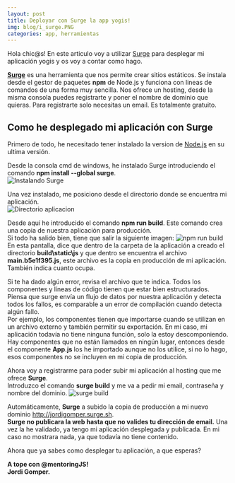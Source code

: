 ```yaml
---
layout: post
title: Deployar con Surge la app yogis!
img: blog/i_surge.PNG
categories: app, herramientas
---
```


Hola chic@s! En este articulo voy a utilizar [Surge](http://surge.sh/) para desplegar mi aplicación yogis y os voy a contar como hago.

[**Surge**](http://surge.sh/) es una herramienta que nos permite crear sitios estáticos. Se instala desde el gestor de paquetes **npm** de Node.js y funciona con lineas de comandos de una forma muy sencilla. Nos ofrece un hosting, desde la misma consola puedes registrarte y poner el nombre de dominio que quieras. Para registrarte solo necesitas un email. Es totalmente gratuito.  

## Como he desplegado mi aplicación con Surge
Primero de todo, he necesitado tener instalado la version de [Node.js](https://nodejs.org/en/) en su ultima versión.

Desde la consola cmd de windows, he instalado Surge introduciendo el comando **npm install --global surge**.  
![Instalando Surge](https://jordigomper.github.io/myblog/img/a_surge/instalar.PNG "Instalando Surge")  

Una vez instalado, me posiciono desde el directorio donde se encuentra mi aplicación.  
![Directorio aplicacion](https://jordigomper.github.io/myblog/img/a_surge/directorio.PNG "Directorio aplicacion")  

Desde aquí he introducido el comando **npm run build**. Este comando crea una copia de nuestra aplicación para producción.  
Si todo ha salido bien, tiene que salir la siguiente imagen:
![npm run build](https://jordigomper.github.io/myblog/img/a_surge/directorio.PNG "npm run build")
En esta pantalla, dice que dentro de la carpeta de la aplicación a creado el directorio **build\static\js** y que dentro se encuentra el archivo **main.b5e1f395.js**, este archivo es la copia en producción de mi aplicación. También indica cuanto ocupa.  

Si te ha dado algún error, revisa el archivo que te indica. Todos los componentes y líneas de código tienen que estar bien estructurados. Piensa que surge envía un flujo de datos por nuestra aplicación y detecta todos los fallos, es comparable a un error de compilación cuando detecta algún fallo.  
Por ejemplo, los componentes tienen que importarse cuando se utilizan en un archivo externo y también permitir su exportación.
En mi caso, mi aplicación todavía no tiene ninguna función, solo la estoy descomponiendo. Hay componentes que no están llamados en ningún lugar, entonces desde el componente **App.js** los he importado aunque no los utilice, si no lo hago, esos componentes no se incluyen en mi copia de producción.  

Ahora voy a registrarme para poder subir mi aplicación al hosting que me ofrece **Surge**.  
Introduzco el comando **surge build** y me va a pedir mi email, contraseña y  nombre del dominio.
![surge build](https://jordigomper.github.io/myblog/img/a_surge/subir.PNG "surge build")  

Automáticamente, **Surge** a subido la copia de producción a mi nuevo dominio http://jordigomper.surge.sh.  
**Surge no publicara la web hasta que no valides tu dirección de email.** Una vez la he validado, ya tengo mi aplicación desplegada y publicada.
En mi caso no mostrara nada, ya que todavía no tiene contenido.  

Ahora que ya sabes como desplegar tu aplicación, a que esperas?  

**A tope con @mentoringJS!  
Jordi Gomper.**